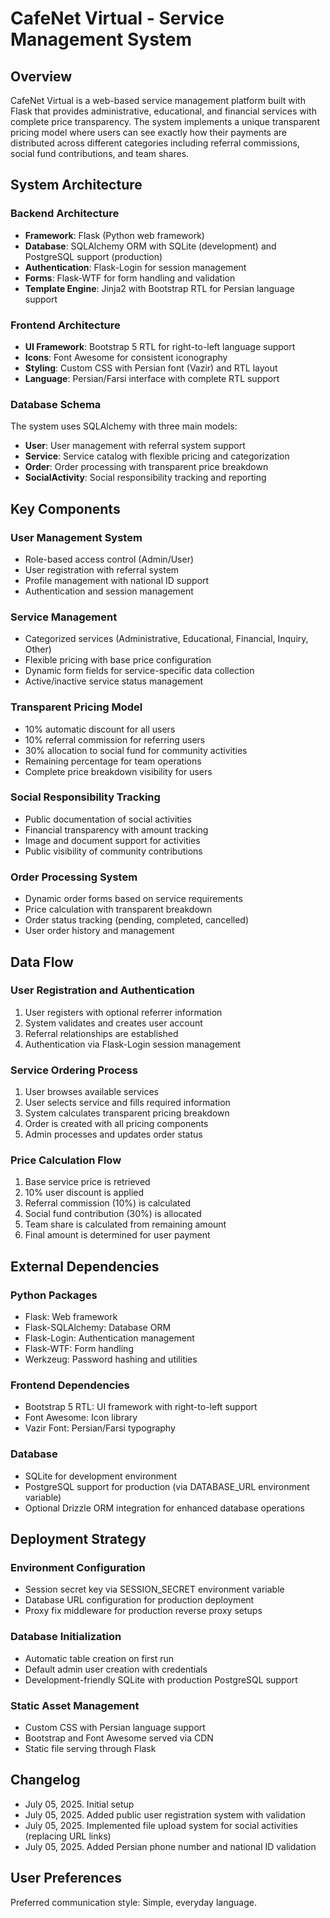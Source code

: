 # CafeNet Virtual - Service Management System

## Overview

CafeNet Virtual is a web-based service management platform built with Flask that provides administrative, educational, and financial services with complete price transparency. The system implements a unique transparent pricing model where users can see exactly how their payments are distributed across different categories including referral commissions, social fund contributions, and team shares.

## System Architecture

### Backend Architecture
- **Framework**: Flask (Python web framework)
- **Database**: SQLAlchemy ORM with SQLite (development) and PostgreSQL support (production)
- **Authentication**: Flask-Login for session management
- **Forms**: Flask-WTF for form handling and validation
- **Template Engine**: Jinja2 with Bootstrap RTL for Persian language support

### Frontend Architecture
- **UI Framework**: Bootstrap 5 RTL for right-to-left language support
- **Icons**: Font Awesome for consistent iconography
- **Styling**: Custom CSS with Persian font (Vazir) and RTL layout
- **Language**: Persian/Farsi interface with complete RTL support

### Database Schema
The system uses SQLAlchemy with three main models:
- **User**: User management with referral system support
- **Service**: Service catalog with flexible pricing and categorization
- **Order**: Order processing with transparent price breakdown
- **SocialActivity**: Social responsibility tracking and reporting

## Key Components

### User Management System
- Role-based access control (Admin/User)
- User registration with referral system
- Profile management with national ID support
- Authentication and session management

### Service Management
- Categorized services (Administrative, Educational, Financial, Inquiry, Other)
- Flexible pricing with base price configuration
- Dynamic form fields for service-specific data collection
- Active/inactive service status management

### Transparent Pricing Model
- 10% automatic discount for all users
- 10% referral commission for referring users
- 30% allocation to social fund for community activities
- Remaining percentage for team operations
- Complete price breakdown visibility for users

### Social Responsibility Tracking
- Public documentation of social activities
- Financial transparency with amount tracking
- Image and document support for activities
- Public visibility of community contributions

### Order Processing System
- Dynamic order forms based on service requirements
- Price calculation with transparent breakdown
- Order status tracking (pending, completed, cancelled)
- User order history and management

## Data Flow

### User Registration and Authentication
1. User registers with optional referrer information
2. System validates and creates user account
3. Referral relationships are established
4. Authentication via Flask-Login session management

### Service Ordering Process
1. User browses available services
2. User selects service and fills required information
3. System calculates transparent pricing breakdown
4. Order is created with all pricing components
5. Admin processes and updates order status

### Price Calculation Flow
1. Base service price is retrieved
2. 10% user discount is applied
3. Referral commission (10%) is calculated
4. Social fund contribution (30%) is allocated
5. Team share is calculated from remaining amount
6. Final amount is determined for user payment

## External Dependencies

### Python Packages
- Flask: Web framework
- Flask-SQLAlchemy: Database ORM
- Flask-Login: Authentication management
- Flask-WTF: Form handling
- Werkzeug: Password hashing and utilities

### Frontend Dependencies
- Bootstrap 5 RTL: UI framework with right-to-left support
- Font Awesome: Icon library
- Vazir Font: Persian/Farsi typography

### Database
- SQLite for development environment
- PostgreSQL support for production (via DATABASE_URL environment variable)
- Optional Drizzle ORM integration for enhanced database operations

## Deployment Strategy

### Environment Configuration
- Session secret key via SESSION_SECRET environment variable
- Database URL configuration for production deployment
- Proxy fix middleware for production reverse proxy setups

### Database Initialization
- Automatic table creation on first run
- Default admin user creation with credentials
- Development-friendly SQLite with production PostgreSQL support

### Static Asset Management
- Custom CSS with Persian language support
- Bootstrap and Font Awesome served via CDN
- Static file serving through Flask

## Changelog
- July 05, 2025. Initial setup
- July 05, 2025. Added public user registration system with validation
- July 05, 2025. Implemented file upload system for social activities (replacing URL links)
- July 05, 2025. Added Persian phone number and national ID validation

## User Preferences

Preferred communication style: Simple, everyday language.